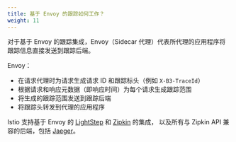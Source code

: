 ```yaml
---
title: 基于 Envoy 的跟踪如何工作？
weight: 11
---
```


对于基于 Envoy 的跟踪集成，Envoy（Sidecar 代理）代表所代理的应用程序将跟踪信息直接发送到跟踪后端。

Envoy：

- 在请求代理时为请求生成请求 ID 和跟踪标头（例如 `X-B3-TraceId`）
- 根据请求和响应元数据（即响应时间）为每个请求生成跟踪范围
- 将生成的跟踪范围发送到跟踪后端
- 将跟踪头转发到代理的应用程序

Istio 支持基于 Envoy 的 [LightStep](/zh/docs/tasks/observability/distributed-tracing/lightstep/) 和 [Zipkin](/zh/docs/tasks/observability/distributed-tracing/zipkin/) 的集成， 以及所有与 Zipkin API 兼容的后端，包括 [Jaeger](/zh/docs/tasks/observability/distributed-tracing/jaeger/)。